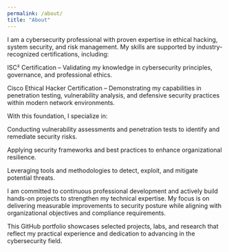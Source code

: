 ```yaml
---
permalink: /about/
title: "About"
---
```


I am a cybersecurity professional with proven expertise in ethical hacking, system security, and risk management. My skills are supported by industry-recognized certifications, including:

ISC² Certification – Validating my knowledge in cybersecurity principles, governance, and professional ethics.

Cisco Ethical Hacker Certification – Demonstrating my capabilities in penetration testing, vulnerability analysis, and defensive security practices within modern network environments.

With this foundation, I specialize in:

Conducting vulnerability assessments and penetration tests to identify and remediate security risks.

Applying security frameworks and best practices to enhance organizational resilience.

Leveraging tools and methodologies to detect, exploit, and mitigate potential threats.

I am committed to continuous professional development and actively build hands-on projects to strengthen my technical expertise. My focus is on delivering measurable improvements to security posture while aligning with organizational objectives and compliance requirements.

This GitHub portfolio showcases selected projects, labs, and research that reflect my practical experience and dedication to advancing in the cybersecurity field.
